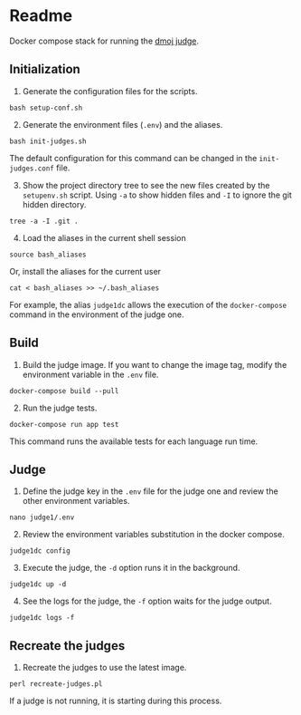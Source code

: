 # Readme

Docker compose stack for running the [dmoj judge](https://github.com/DMOJ/judge-server).

## Initialization

1. Generate the configuration files for the scripts.

```shell
bash setup-conf.sh
```

2. Generate the environment files (`.env`) and the aliases.

```shell
bash init-judges.sh
```

The default configuration for this command can be changed in the `init-judges.conf` file.

3. Show the project directory tree to see the new files created 
by the `setupenv.sh` script. 
Using `-a` to show hidden files and `-I` to ignore the git hidden directory. 

```shell
tree -a -I .git .
```

4. Load the aliases in the current shell session

```shell
source bash_aliases
```

Or, install the aliases for the current user

```shell
cat < bash_aliases >> ~/.bash_aliases
```

For example, the alias `judge1dc` allows the execution of the 
`docker-compose` command in the environment of the judge one.

## Build

1. Build the judge image. If you want to change the image tag,
modify the environment variable in the `.env` file.

```shell
docker-compose build --pull
```

2. Run the judge tests.

```shell
docker-compose run app test
```

This command runs the available tests for each language run time. 

## Judge

1. Define the judge key in the `.env` file for the judge one 
and review the other environment variables.

```shell
nano judge1/.env 
```

2. Review the environment variables substitution in the docker compose.

```shell
judge1dc config
```

3. Execute the judge, the `-d` option runs it in the background.

```shell
judge1dc up -d
```

4. See the logs for the judge, the `-f` option waits for the judge output. 

```shell
judge1dc logs -f
```

## Recreate the judges

1. Recreate the judges to use the latest image.

```shell
perl recreate-judges.pl
```

If a judge is not running, it is starting during this process.
